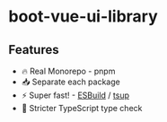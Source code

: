 # boot-vue-ui-library

## Features

- 🔥 Real Monorepo - pnpm
- 📥 Separate each package
- ⚡️ Super fast! - [ESBuild](https://esbuild.github.io/) / [tsup](https://github.com/egoist/tsup)
- 💪 Stricter TypeScript type check
